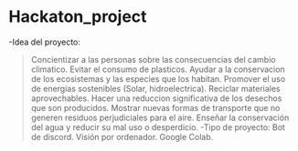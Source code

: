 # Hackaton_project
-Idea del proyecto:
> Concientizar a las personas sobre las consecuencias del cambio climatico.
> Evitar el consumo de plasticos.
> Ayudar a la conservacion de los ecosistemas y las especies que los habitan.
> Promover el uso de energias sostenibles (Solar, hidroelectrica).
> Reciclar materiales aprovechables.
> Hacer una reduccion significativa de los desechos que son producidos.
> Mostrar nuevas formas de transporte que no generen residuos perjudiciales para el aire.
> Enseñar la conservación del agua y reducir su mal uso o desperdicio.
-Tipo de proyecto:
> Bot de discord.
> Visión por ordenador.
> Google Colab.
